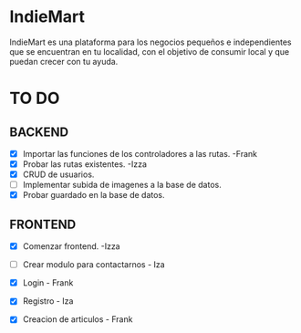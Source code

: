 # IndieMart
IndieMart es una plataforma para los negocios pequeños e independientes que se encuentran en tu localidad, con el objetivo de consumir local y que puedan crecer con tu ayuda.
# TO DO
## BACKEND
- [x] Importar las funciones de los controladores a las rutas. -Frank
- [x] Probar las rutas existentes. -Izza
- [x] CRUD de usuarios.
- [ ] Implementar subida de imagenes a la base de datos.
- [x] Probar guardado en la base de datos.
## FRONTEND
- [x] Comenzar frontend. -Izza
- [ ] Crear modulo para contactarnos - Iza
- [x] Login - Frank
- [x] Registro - Iza
- [x] Creacion de articulos - Frank

